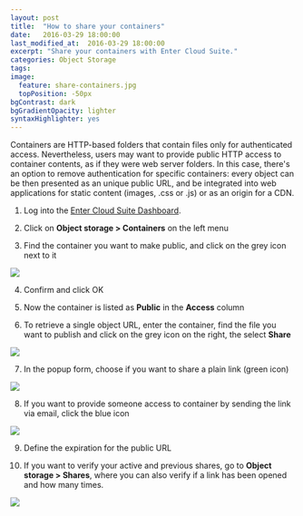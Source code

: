 ```yaml
---
layout: post
title:  "How to share your containers"
date:   2016-03-29 18:00:00
last_modified_at:  2016-03-29 18:00:00
excerpt: "Share your containers with Enter Cloud Suite."
categories: Object Storage
tags:
image:
  feature: share-containers.jpg
  topPosition: -50px
bgContrast: dark
bgGradientOpacity: lighter
syntaxHighlighter: yes
---
```

Containers are HTTP-based folders that contain files only for authenticated access. Nevertheless, users may want to provide public HTTP access to container contents, as if they were web server folders. In this case, there's an option to remove authentication for specific containers: every object can be then presented as an unique public URL, and be integrated into web applications for static content (images, .css or .js) or as an origin for a CDN.

1. Log into the <a href="https://dashboard.entercloudsuite.com" target="_blank">Enter Cloud Suite Dashboard</a>.

2. Click on **Object storage > Containers** on the left menu

3. Find the container you want to make public, and click on the grey icon next to it
<img class="responsive-guide-img" src="{{ site.baseurl_posts_img }}ecs-object-storage-share-containers-01">

4. Confirm and click OK

5. Now the container is listed as **Public** in the **Access** column

6. To retrieve a single object URL, enter the container, find the file you want to publish and click on the grey icon on the right, the select **Share**
<img class="responsive-guide-img" src="{{ site.baseurl_posts_img }}ecs-object-storage-share-containers-02">

7. In the popup form, choose if you want to share a plain link (green icon) 
<img class="responsive-guide-img" src="{{ site.baseurl_posts_img }}ecs-object-storage-share-containers-03">

8. If you want to provide someone access to container by sending the link via email, click the blue icon
<img class="responsive-guide-img" src="{{ site.baseurl_posts_img }}ecs-object-storage-share-containers-04">

9. Define the expiration for the public URL

10. If you want to verify your active and previous shares, go to **Object storage > Shares**, where you can also verify if a link has been opened and how many times.
<img class="responsive-guide-img" src="{{ site.baseurl_posts_img }}ecs-object-storage-share-containers-05">